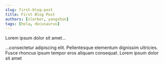 ```yaml
---
slug: first-blog-post
title: First Blog Post
authors: [slorber, yangshun]
tags: [hola, docusaurus]
---
```

Lorem ipsum dolor sit amet...

<!-- truncate -->

...consectetur adipiscing elit. Pellentesque elementum dignissim ultricies. Fusce rhoncus ipsum tempor eros aliquam consequat. Lorem ipsum dolor sit amet
